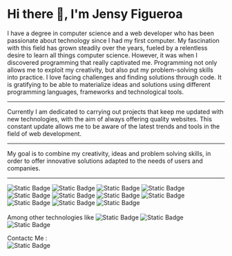 <div class="container">
    <h1>Hi there 👋, I'm Jensy Figueroa</h1>
    <section class="aboutMe">
        I have a degree in computer science and a web developer who has been passionate about technology since I had my
        first computer. My fascination with this field has grown steadily over the years, fueled by a relentless desire
        to learn all things computer science. However, it was when I discovered programming that really captivated me.
        Programming not only allows me to exploit my creativity, but also put my problem-solving skills into practice. I
        love facing challenges and finding solutions through code. It is gratifying to be able to materialize ideas and
        solutions using different programming languages, frameworks and technological tools.
    </section>
    <hr> 
    <section class="whatIDo">
        Currently I am dedicated to carrying out projects that keep me updated with new technologies, with the aim of
        always offering quality websites. This constant update allows me to be aware of the latest trends and tools in
        the field of web development.
    </section>
    <hr>
    <section class="objective">
        My goal is to combine my creativity, ideas and problem solving skills, in order to offer innovative solutions
        adapted to the needs of users and companies.
    </section>
    <hr>
    <section class="technologies">
        <img alt="Static Badge" src="https://img.shields.io/badge/HTML-orange?style=for-the-badge%2C%20plastic&logo=html5">
        <img alt="Static Badge" src="https://img.shields.io/badge/CSS-blue?style=for-the-badge%2C%20plastic&logo=css3">
        <img alt="Static Badge" src="https://img.shields.io/badge/Javascript-yellow?logo=javascript">
        <img alt="Static Badge" src="https://img.shields.io/badge/Bootstrap-purple?style=plastic%2C%20for-the-badge&logo=bootstrap&logoColor=white">
        <img alt="Static Badge" src="https://img.shields.io/badge/Material%20UI-blue?style=plastic%2C%20for-the-badge&logoColor=white">
        <img alt="Static Badge" src="https://img.shields.io/badge/React-33FFFC?style=for-the-badge%2C%20plastic&logo=react&logoColor=white">
        <img alt="Static Badge" src="https://img.shields.io/badge/Node.js-green?style=plastic%2C%20for-the-badge&logo=node.js&logoColor=white">
        <img alt="Static Badge" src="https://img.shields.io/badge/Express-black?style=plastic%2C%20for-the-badge&logo=express&logoColor=white">
        <img alt="Static Badge" src="https://img.shields.io/badge/Sequelize-blue?style=plastic%2C%20for-the-badge&logo=sequelize&logoColor=white">
        <img alt="Static Badge" src="https://img.shields.io/badge/PostgreSQL-blue?style=plastic%2C%20for-the-badge&logo=postgreSQL&logoColor=white">
        <img alt="Static Badge" src="https://img.shields.io/badge/MySQL-0879B2?style=plastic%2C%20for-the-badge&logo=mySQL&logoColor=white">
    </section>
    
<section>
<br>
Among other technologies like
<img alt="Static Badge" src="https://img.shields.io/badge/C%23-purple?style=plastic%2C%20for-the-badge&logo=.net&logoColor=white">
    <img alt="Static Badge"
      src="https://img.shields.io/badge/ASP-blue?style=plastic%2C%20for-the-badge&logo=.net&logoColor=white">
    <img alt="Static Badge"
      src="https://img.shields.io/badge/SQL%20server-white?style=plastic%2C%20for-the-badge&logo=microsoftsqlserver&logoColor=red">


Contactc Me :
<br>
<img alt="Static Badge" src="https://img.shields.io/badge/LinkedIn-blue?style=plastic%2C%20for-the-badge&logo=linkedin&logoColor=white&link=https%3A%2F%2Fwww.linkedin.com%2Fin%2Fjensy-figueroa-duran-0a069a8b%2F">

  </section>
</div>






<!--
**JensyFigueroa/JensyFigueroa** is a ✨ _special_ ✨ repository because its `README.md` (this file) appears on your GitHub profile.

Here are some ideas to get you started:

- 🔭 I’m currently working on ...
- 🌱 I’m currently learning ...
- 👯 I’m looking to collaborate on ...
- 🤔 I’m looking for help with ...
- 💬 Ask me about ...
- 📫 How to reach me: ...
- 😄 Pronouns: ...
- ⚡ Fun fact: ...
-->
